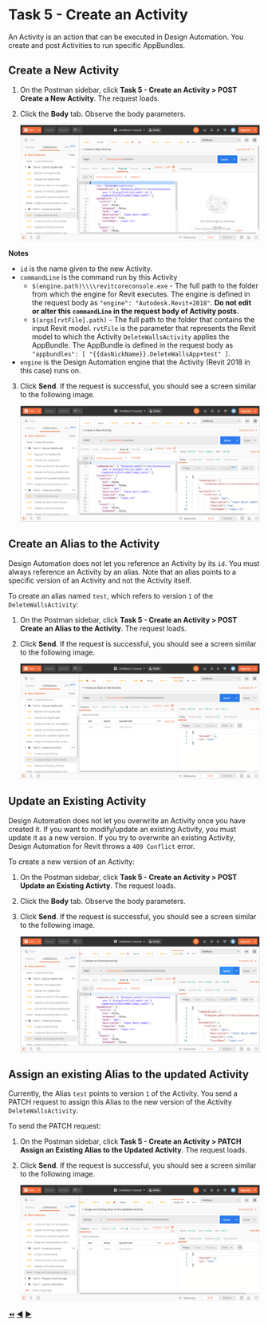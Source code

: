 # Task 5 - Create an Activity

An Activity is an action that can be executed in Design Automation. You create and post Activities to run specific AppBundles.

## Create a New Activity

1. On the Postman sidebar, click **Task 5 - Create an Activity > POST Create a New Activity**. The request loads.

2. Click the **Body** tab. Observe the body parameters.

    ![Body tab of Create Activity](../images/task5-create_activity.png "Body tab of Create Activity")

**Notes**
 - `id` is the name given to the new Activity.
 - `commandLine` is the command run by this Activity
    - `$(engine.path)\\\\revitcoreconsole.exe` - The full path to the  folder from which the engine for Revit executes.  The engine is defined in the request body as `"engine": "Autodesk.Revit+2018"`. **Do not edit or alter this `commandLine` in the request body of Activity posts.**  
    - `$(args[rvtFile].path)` - The full path to the folder that contains the input Revit model. `rvtFile` is the parameter that represents the Revit model to which the Activity `DeleteWallsActivity` applies the AppBundle. The AppBundle is defined in the request body as `"appbundles": [ "{{dasNickName}}.DeleteWallsApp+test" ]`.
 - `engine` is the Design Automation engine that the Activity (Revit 2018 in this case) runs on.

3. Click **Send**. If the request is successful, you should see a screen similar to the following image.

    ![Successful creation of an Activity](../images/task5-activity_create_success.png "Successful creation of an Activity")

## Create an Alias to the Activity

Design Automation does not let you reference an Activity by its `id`. You must always reference an Activity by an alias.  Note that an alias points to a specific version of an Activity and not the Activity itself.

To create an alias named `test`, which refers to version `1` of the `DeleteWallsActivity`:

1. On the Postman sidebar, click **Task 5 - Create an Activity > POST Create an Alias to the Activity**. The request loads.

2. Click **Send**. If the request is successful, you should see a screen similar to the following image.

    ![Successful creation of Alias](../images/task5-activity_alias_create_success.png "Successful creation of Alias")

## Update an Existing Activity

Design Automation does not let you overwrite an Activity once you have created it. If you want to modify/update an existing Activity,
you must update it as a new version. If you try to overwrite an existing Activity, Design Automation for Revit throws a `409 Conflict` error.

To create a new version of an Activity:

1. On the Postman sidebar, click **Task 5 - Create an Activity > POST Update an Existing Activty**. The request loads.

2. Click the **Body** tab. Observe the body parameters.

3. Click **Send**. If the request is successful, you should see a screen similar to the following image.

    ![Successful update of an existing activity](../images/task5-sucessful_update_of_activity.png "Successful update of an existing activity")

## Assign an existing Alias to the updated Activity

Currently, the Alias `test` points to version `1` of the Activity. You send a PATCH request to assign this Alias to the new version of the Activity `DeleteWallsActivity`.

To send the PATCH request:

1. On the Postman sidebar, click **Task 5 - Create an Activity > PATCH Assign an Existing Alias to the Updated Activity**. The request loads.

2. Click **Send**. If the request is successful, you should see a screen similar to the following image.

    ![Successful update of Alias](../images/task5-sucessful_update_of_alias.png "Successful update of Alias")


[:rewind:](../readme.md "readme.md") [:arrow_backward:](task-4.md "Previous task") [:arrow_forward:](task-6.md "Next task")
